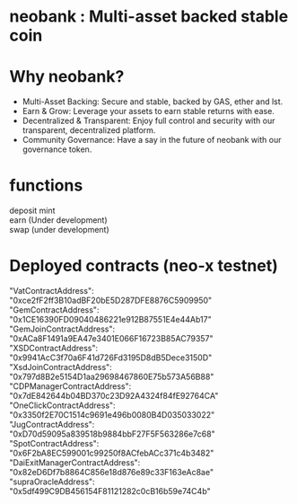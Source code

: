 # neobank : Multi-asset backed stable coin

# Why neobank?

- Multi-Asset Backing: Secure and stable, backed by GAS, ether and lst.
- Earn & Grow: Leverage your assets to earn stable returns with ease.
- Decentralized & Transparent: Enjoy full control and security with our transparent, decentralized platform.
- Community Governance: Have a say in the future of neobank with our governance token.

# functions

deposit
mint  
earn (Under development)  
swap (under development)

# Deployed contracts (neo-x testnet)

"VatContractAddress": "0xce2fF2ff3B10adBF20bE5D287DFE8876C5909950"  
"GemContractAddress": "0x1CE16390FD09040486221e912B87551E4e44Ab17"  
"GemJoinContractAddress": "0xACa8F1491a9EA47e3401E066F16723B85AC79357"  
"XSDContractAddress": "0x9941AcC3f70a6F41d726Fd3195D8dB5Dece3150D"  
"XsdJoinContractAddress": "0x797d8B2e5154D1aa29698467860E75b573A56B88"  
"CDPManagerContractAddress": "0x7dE842644b04BD370c23D92A4324f84fE92764CA"  
"OneClickContractAddress": "0x3350f2E70C1514c9691e496b0080B4D035033022"  
"JugContractAddress": "0xD70d59095a839518b9884bbF27F5F563286e7c68"  
"SpotContractAddress": "0x6F2bA8EC599001c99250f8ACfebACc371c4b3482"  
"DaiExitManagerContractAddress": "0x82eD6Df7b8864C856e18d876e89c33F163eAc8ae"  
"supraOracleAddress": "0x5df499C9DB456154F81121282c0cB16b59e74C4b"
